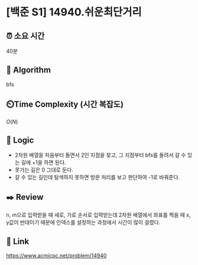 # [백준 S1] 14940.쉬운최단거리
 
## ⏰  **소요 시간**
40분

## :pushpin: **Algorithm**
bfs

## ⏲️**Time Complexity (시간 복잡도)**
$O(N)$

## :round_pushpin: **Logic**
- 2차원 배열을 처음부터 돌면서 2인 지점을 찾고, 그 지점부터 bfs를 돌려서 갈 수 있는 길에 +1을 하면 된다.
- 못가는 길은 0 그대로 둔다.
- 갈 수 있는 길인데 탐색하지 못하면 방문 처리를 보고 판단하여 -1로 바꿔준다.


## :black_nib: **Review**
n, m으로 입력받을 때 세로, 가로 순서로 입력받는데 2차원 배열에서 좌표를 찍을 때
x, y값이 반대이기 때문에 인덱스를 설정하는 과정에서 시간이 많이 걸렸다.

## 📡 Link
https://www.acmicpc.net/problem/14940
